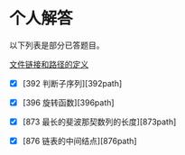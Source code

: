 # 个人解答

以下列表是部分已答题目。

[文件链接和路径的定义](../link_path.md ':include')

- [x] [392 判断子序列][392path]
- [x] [396 旋转函数][396path]
- [x] [873 最长的斐波那契数列的长度][873path]
- [x] [876 链表的中间结点][876path]

